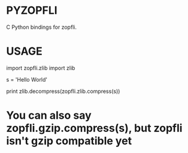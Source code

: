PYZOPFLI
========

C Python bindings for zopfli.


USAGE
=====


import zopfli.zlib
import zlib

s = 'Hello World'

print zlib.decompress(zopfli.zlib.compress(s))
# You can also say zopfli.gzip.compress(s), but zopfli isn't gzip compatible yet                                                                                          

